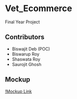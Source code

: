 # Vet_Ecommerce
Final Year Project

## Contributors
- Biswajit Deb (POC)
- Biswarup Roy
- Shaswata Roy
- Saurojit Ghosh

## Mockup
[!Mockup Link](https://www.figma.com/file/eos9TXjs8FVMsCKaum6uj3/Home-Page-Layout?node-id=32-104&t=xsEo4IhX3XSkExDh-0)